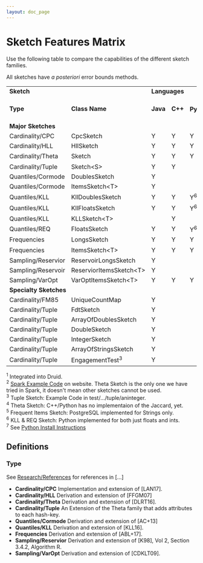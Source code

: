 ```yaml
---
layout: doc_page
---
```

<!--
    Licensed to the Apache Software Foundation (ASF) under one
    or more contributor license agreements.  See the NOTICE file
    distributed with this work for additional information
    regarding copyright ownership.  The ASF licenses this file
    to you under the Apache License, Version 2.0 (the
    "License"); you may not use this file except in compliance
    with the License.  You may obtain a copy of the License at

      http://www.apache.org/licenses/LICENSE-2.0

    Unless required by applicable law or agreed to in writing,
    software distributed under the License is distributed on an
    "AS IS" BASIS, WITHOUT WARRANTIES OR CONDITIONS OF ANY
    KIND, either express or implied.  See the License for the
    specific language governing permissions and limitations
    under the License.
-->
# Sketch Features Matrix

Use the following table to compare the capabilities of the different sketch families.

All sketches have *a posteriori* error bounds methods.

<div style="text-align: center">
<table>
<tr style="font-weight:bold"><td colspan="2">Sketch</td><td colspan="3">Languages</td><td colspan="4">Set Operations</td><td colspan="5">System Integrations</td><td colspan="3">Misc.</td></tr>

<tr style="font-weight:bold"><td>Type</td><td>Class Name</td><td>Java</td><td>C++</td><td>Python<sup>7</sup></td><td>Union</td><td>Inter-section</td><td>Difference</td><td>Jaccard</td><td>Hive</td><td>Pig</td><td>Druid<sup>1</sup></td><td>Spark<sup>2</sup></td><td>PostgreSQL (C++)</td><td>Con-current</td><td>Compact</td><td>Off Java Heap</td></tr>

<tr style="font-weight:bold"><td colspan="19">Major Sketches</td></tr>
<tr><td>Cardinality/CPC</td>   <td>CpcSketch</td>                    <td>Y</td> <td>Y</td> <td>Y</td>            <td>Y</td> <td></td>  <td></td>  <td></td>              <td>Y</td> <td>Y</td> <td></td>  <td></td>  <td>Y</td>             <td></td>  <td>Y</td> <td></td></tr>
<tr><td>Cardinality/HLL</td>   <td>HllSketch</td>                    <td>Y</td> <td>Y</td> <td>Y</td>            <td>Y</td> <td></td>  <td></td>  <td></td>              <td>Y</td> <td>Y</td> <td>Y</td> <td></td>  <td>Y</td>             <td></td>  <td></td>  <td>Y</td></tr>
<tr><td>Cardinality/Theta</td> <td>Sketch</td>                       <td>Y</td> <td>Y</td> <td>Y</td>            <td>Y</td> <td>Y</td> <td>Y</td> <td>Y<sup>4</sup></td> <td>Y</td> <td>Y</td> <td>Y</td> <td>Y</td> <td>Y</td>             <td>Y</td> <td>Y</td> <td>Y</td></tr>
<tr><td>Cardinality/Tuple</td> <td>Sketch&lt;S&gt;</td>              <td>Y</td> <td>Y</td> <td></td>             <td>Y</td> <td>Y</td> <td>Y</td> <td></td>              <td></td>  <td></td>  <td></td>  <td></td>  <td></td>              <td></td>  <td>Y</td> <td>Y</td></tr>
<tr><td>Quantiles/Cormode</td> <td>DoublesSketch</td>                <td>Y</td> <td></td>  <td></td>             <td>Y</td> <td></td>  <td></td>  <td></td>              <td>Y</td> <td>Y</td> <td>Y</td> <td></td>  <td></td>              <td></td>  <td>Y</td> <td>Y</td></tr>
<tr><td>Quantiles/Cormode</td> <td>ItemsSketch&lt;T&gt;</td>         <td>Y</td> <td></td>  <td></td>             <td>Y</td> <td></td>  <td></td>  <td></td>              <td>Y</td> <td>Y</td> <td></td>  <td></td>  <td></td>              <td></td>  <td></td>  <td></td></tr>
<tr><td>Quantiles/KLL</td>     <td>KllDoublesSketch</td>             <td>Y</td> <td>Y</td> <td>Y<sup>6</sup></td><td>Y</td> <td></td>  <td></td>  <td></td>              <td></td>  <td></td>  <td>Y</td> <td></td>  <td>Y</td>             <td></td>  <td>Y</td> <td>Y</td></tr>
<tr><td>Quantiles/KLL</td>     <td>KllFloatsSketch</td>              <td>Y</td> <td>Y</td> <td>Y<sup>6</sup></td><td>Y</td> <td></td>  <td></td>  <td></td>              <td>Y</td> <td>Y</td> <td></td>  <td></td>  <td>Y</td>             <td></td>  <td>Y</td> <td>Y</td></tr>
<tr><td>Quantiles/KLL</td>     <td>KLLSketch&lt;T&gt;</td>           <td></td>  <td>Y</td> <td></td>             <td>Y</td> <td></td>  <td></td>  <td></td>              <td></td>  <td></td>  <td></td>  <td></td>  <td></td>              <td></td>  <td></td>  <td></td></tr>
<tr><td>Quantiles/REQ</td>     <td>FloatsSketch</td>                 <td>Y</td> <td>Y</td> <td>Y<sup>6</sup></td><td></td>  <td></td>  <td></td>  <td></td>              <td></td>  <td></td>  <td></td>  <td></td>  <td></td>              <td></td>  <td></td>  <td></td></tr>
<tr><td>Frequencies</td>       <td>LongsSketch</td>                  <td>Y</td> <td>Y</td> <td>Y</td>            <td>Y</td> <td></td>  <td></td>  <td></td>              <td></td>  <td></td>  <td></td>  <td></td>  <td></td>              <td></td>  <td></td>  <td></td></tr>
<tr><td>Frequencies</td>       <td>ItemsSketch&lt;T&gt;</td>         <td>Y</td> <td>Y</td> <td>Y</td>            <td>Y</td> <td></td>  <td></td>  <td></td>              <td>Y</td> <td>Y</td> <td></td>  <td></td>  <td>Y<sup>5</sup></td> <td></td>  <td></td>  <td></td></tr>
<tr><td>Sampling/Reservior</td><td>ReservoirLongsSketch</td>         <td>Y</td> <td></td>  <td></td>             <td>Y</td> <td></td>  <td></td>  <td></td>              <td></td>  <td></td>  <td></td>  <td></td>  <td></td>              <td></td>  <td></td>  <td></td></tr>
<tr><td>Sampling/Reservoir</td><td>ReserviorItemsSketch&lt;T&gt;</td><td>Y</td> <td></td>  <td></td>             <td>Y</td> <td></td>  <td></td>  <td></td>              <td></td>  <td>Y</td> <td></td>  <td></td>  <td></td>              <td></td>  <td></td>  <td></td></tr>
<tr><td>Sampling/VarOpt</td>   <td>VarOptItemsSketch&lt;T&gt;</td>   <td>Y</td> <td>Y</td> <td>Y</td>            <td>Y</td> <td></td>  <td></td>  <td></td>              <td></td>  <td>Y</td> <td></td>  <td></td>  <td></td>              <td></td>  <td></td>  <td></td></tr>

<tr style="font-weight:bold"><td colspan="19">Specialty Sketches</td></tr>

<tr><td>Cardinality/FM85</td>  <td>UniqueCountMap</td>               <td>Y</td> <td></td>  <td></td>             <td></td>  <td></td>  <td></td>  <td></td>              <td></td>  <td></td>  <td></td>  <td></td>  <td></td>              <td></td>  <td></td>  <td></td></tr>
<tr><td>Cardinality/Tuple</td> <td>FdtSketch</td>                    <td>Y</td> <td></td>  <td></td>             <td>Y</td> <td>Y</td> <td>Y</td> <td></td>              <td></td>  <td></td>  <td></td>  <td></td>  <td></td>              <td></td>  <td></td>  <td></td></tr>
<tr><td>Cardinality/Tuple</td> <td>ArrayOfDoublesSketch</td>         <td>Y</td> <td></td>  <td></td>             <td>Y</td> <td>Y</td> <td>Y</td> <td></td>              <td>Y</td> <td>Y</td> <td>Y</td> <td></td>  <td></td>              <td></td>  <td>Y</td> <td>Y</td></tr>
<tr><td>Cardinality/Tuple</td> <td>DoubleSketch</td>                 <td>Y</td> <td></td>  <td></td>             <td>Y</td> <td>Y</td> <td>Y</td> <td></td>              <td></td>  <td></td>  <td></td>  <td></td>  <td></td>              <td></td>  <td></td>  <td></td></tr>
<tr><td>Cardinality/Tuple</td> <td>IntegerSketch</td>                <td>Y</td> <td></td>  <td></td>             <td>Y</td> <td>Y</td> <td>Y</td> <td></td>              <td></td>  <td></td>  <td></td>  <td></td>  <td></td>              <td></td>  <td></td>  <td></td></tr>
<tr><td>Cardinality/Tuple</td> <td>ArrayOfStringsSketch</td>         <td>Y</td> <td></td>  <td></td>             <td>Y</td> <td>Y</td> <td>Y</td> <td></td>              <td></td>  <td></td>  <td></td>  <td></td>  <td></td>              <td></td>  <td></td>  <td></td></tr>
<tr><td>Cardinality/Tuple</td> <td>EngagementTest<sup>3</sup></td>   <td>Y</td> <td></td>  <td></td>             <td>Y</td> <td>Y</td> <td>Y</td> <td></td>              <td></td>  <td></td>  <td></td>  <td></td>  <td></td>              <td></td>  <td></td>  <td></td></tr>
</table>
</div>


<sup>1</sup> Integrated into Druid.<br>
<sup>2</sup> [Spark Example Code]({{site.docs_dir}}/Theta/ThetaSparkExample.html) on website. Theta Sketch is the only one we have tried in Spark, it doesn't mean other sketches cannot be used.<br>
<sup>3</sup> Tuple Sketch: Example Code in test/.../tuple/aninteger.<br>
<sup>4</sup> Theta Sketch: C++/Python has no implementaion of the Jaccard, yet.<br>
<sup>5</sup> Frequent Items Sketch: PostgreSQL implemented for Strings only.<br>
<sup>6</sup> KLL & REQ Sketch: Python implemented for both just floats and ints.<br>
<sup>7</sup> See [Python Install Instructions](https://github.com/apache/datasketches-cpp/tree/master/python)<br>


## Definitions

### Type

See [Research/References]({{site.docs_dir}}/Community/Research.html) for references in [...]

* **Cardinality/CPC** Implementation and extension of [LAN17].
* **Cardinality/HLL** Derivation and extension of [FFGM07]  
* **Cardinality/Theta** Derivation and extension of [DLRT16].
* **Cardinality/Tuple** An Extension of the Theta family that adds attributes to each hash-key.
* **Quantiles/Cormode** Derivation and extension of [AC+13]
* **Quantiles/KLL** Derivation and extension of [KLL16].
* **Frequencies** Derivation and extension of [ABL+17].
* **Sampling/Reservior** Derivation and extension of [K98], Vol 2, Section 3.4.2, Algorithm R.  
* **Sampling/VarOpt** Derivation and extension of [CDKLT09].



